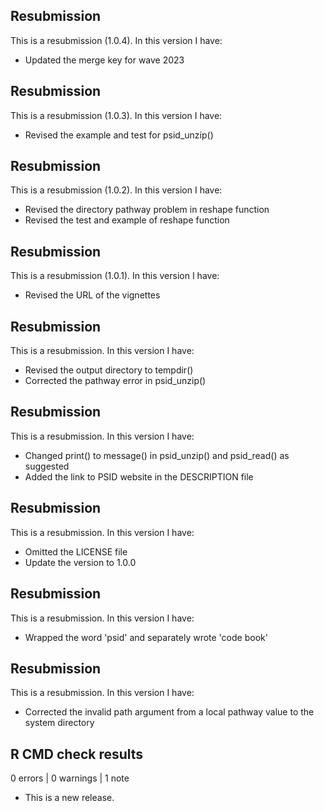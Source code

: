 ## Resubmission
This is a resubmission (1.0.4). In this version I have:
* Updated the merge key for wave 2023

## Resubmission
This is a resubmission (1.0.3). In this version I have:
* Revised the example and test for psid_unzip()

## Resubmission
This is a resubmission (1.0.2). In this version I have:
* Revised the directory pathway problem in reshape function
* Revised the test and example of reshape function

## Resubmission
This is a resubmission (1.0.1). In this version I have:
* Revised the URL of the vignettes

## Resubmission
This is a resubmission. In this version I have:
* Revised the output directory to tempdir()
* Corrected the pathway error in psid_unzip()

## Resubmission
This is a resubmission. In this version I have:

* Changed print() to message() in psid_unzip() and psid_read() as suggested
* Added the link to PSID website in the DESCRIPTION file

## Resubmission
This is a resubmission. In this version I have:

* Omitted the LICENSE file
* Update the version to 1.0.0


## Resubmission
This is a resubmission. In this version I have:

* Wrapped the word 'psid' and separately wrote 'code book'

## Resubmission
This is a resubmission. In this version I have:

* Corrected the invalid path argument from a local pathway value to the system directory


## R CMD check results

0 errors | 0 warnings | 1 note

* This is a new release.

